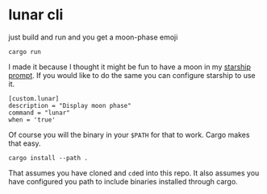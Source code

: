 # lunar cli

just build and run and you get a moon-phase emoji

    cargo run

I made it because I thought it might be fun to have a moon in my [starship prompt](https://starship.rs/). If you would like to do the same you can configure starship to use it.

    [custom.lunar]
    description = "Display moon phase"
    command = "lunar"
    when = 'true'

Of course you will the binary in your `$PATH` for that to work. Cargo makes that easy.

    cargo install --path .

That assumes you have cloned and `cd`ed into this repo. It also assumes you have configured you path to include binaries installed through cargo.
